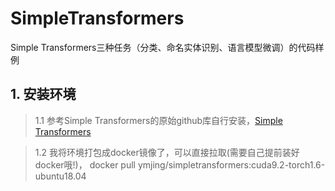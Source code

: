 # SimpleTransformers
Simple Transformers三种任务（分类、命名实体识别、语言模型微调）的代码样例

## 1. 安装环境

> 1.1 参考Simple Transformers的原始github库自行安装，[Simple Transformers](https://github.com/ThilinaRajapakse/simpletransformers)

> 1.2 我将环境打包成docker镜像了，可以直接拉取(需要自己提前装好docker哦!)，
  docker pull ymjing/simpletransformers:cuda9.2-torch1.6-ubuntu18.04
